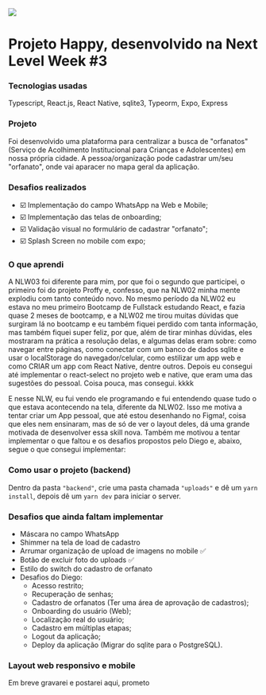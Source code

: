 <img src="readme-screens/web-screen.gif" >

# Projeto Happy, desenvolvido na Next Level Week #3

### Tecnologias usadas
Typescript, React.js, React Native, sqlite3, Typeorm, Expo, Express

### Projeto
Foi desenvolvido uma plataforma para centralizar a busca de "orfanatos" (Serviço de Acolhimento Institucional para Crianças e Adolescentes) em nossa própria cidade. A pessoa/organização pode cadastrar um/seu "orfanato", onde vai aparacer no mapa geral da aplicação.

### Desafios realizados
* :ballot_box_with_check: Implementação do campo WhatsApp na Web e Mobile;
* :ballot_box_with_check: Implementação das telas de onboarding;
* :ballot_box_with_check: Validação visual no formulário de cadastrar "orfanato";
* :ballot_box_with_check: Splash Screen no mobile com expo;

### O que aprendi
A NLW03 foi diferente para mim, por que foi o segundo que participei, o primeiro foi do projeto Proffy e, confesso, que na NLW02 minha mente explodiu com tanto conteúdo novo. No mesmo período da NLW02 eu estava no meu primeiro Bootcamp de Fullstack estudando React, e fazia quase 2 meses de bootcamp, e a NLW02 me tirou muitas dúvidas que surgiram lá no bootcamp e eu também fiquei perdido com tanta informação, mas também fiquei super feliz, por que, além de tirar minhas dúvidas, eles mostraram na prática a resolução delas, e algumas delas eram sobre: como navegar entre páginas, como conectar com um banco de dados sqlite e usar o localStorage do navegador/celular, como estilizar um app web e como CRIAR um app com React Native, dentre outros. Depois eu consegui até implementar o react-select no projeto web e native, que eram uma das sugestões do pessoal. Coisa pouca, mas consegui. kkkk

E nesse NLW, eu fui vendo ele programando e fui entendendo quase tudo o que estava acontecendo na tela, diferente da NLW02. Isso me motiva a tentar criar um App pessoal, que até estou desenhando no Figma!, coisa que eles nem ensinaram, mas de só de ver o layout deles, dá uma grande motivada de desenvolver essa skill nova. Também me motivou a tentar implementar o que faltou e os desafios propostos pelo Diego e, abaixo, segue o que consegui implementar:

### Como usar o projeto (backend)
Dentro da pasta `"backend"`, crie uma pasta chamada `"uploads"` e dê um `yarn install`, depois dê um `yarn dev` para iniciar o server.

### Desafios que ainda faltam implementar
* Máscara no campo WhatsApp
* Shimmer na tela de load de cadastro
* Arrumar organização de upload de imagens no mobile :white_check_mark:
* Botão de excluir foto do uploads :white_check_mark:
* Estilo do switch do cadastro de orfanato
* Desafios do Diego:
  * Acesso restrito;
  * Recuperação de senhas;
  * Cadastro de orfanatos (Ter uma área de aprovação de cadastros);
  * Onboarding do usuário (Web);
  * Localização real do usuário;
  * Cadastro em múltiplas etapas;
  * Logout da aplicação;
  * Deploy da aplicação (Migrar do sqlite para o PostgreSQL).

### Layout web responsivo e mobile
Em breve gravarei e postarei aqui, prometo
